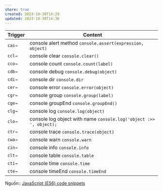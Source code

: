 ```yaml
---
share: true
created: 2023-10-30T14:29
updated: 2023-10-30T14:30
---
```

| Trigger | Content                                                            |
| ------- | ------------------------------------------------------------------ |
| `cas→`  | console alert method `console.assert(expression, object)`          |
| `ccl→`  | console clear `console.clear()`                                    |
| `cco→`  | console count `console.count(label)`                               |
| `cdb→`  | console debug `console.debug(object)`                              |
| `cdi→`  | console dir `console.dir`                                          |
| `cer→`  | console error `console.error(object)`                              |
| `cgr→`  | console group `console.group(label)`                               |
| `cge→`  | console groupEnd `console.groupEnd()`                              |
| `clg→`  | console log `console.log(object)`                                  |
| `clo→`  | console log object with name `console.log('object :>> ', object);` |
| `ctr→`  | console trace `console.trace(object)`                              |
| `cwa→`  | console warn `console.warn`                                        |
| `cin→`  | console info `console.info`                                        |
| `clt→`  | console table `console.table`                                      |
| `cti→`  | console time `console.time`                                        |
| `cte→`  | console timeEnd `console.timeEnd`                                  |

Nguồn:: [JavaScript (ES6) code snippets](https://marketplace.visualstudio.com/items?itemName=xabikos.JavaScriptSnippets)
